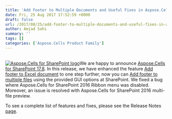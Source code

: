 ```yaml
---
title: 'Add Footer to Multiple Documents and Useful Fixes in Aspose.Cells for SharePoint 17.8'
date: Fri, 25 Aug 2017 17:52:59 +0000
draft: false
url: /2017/08/25/add-footer-to-multiple-documents-and-useful-fixes-in-aspose.cells-for-sharepoint-17.8/
author: Amjad Sahi
summary: ''
tags: []
categories: ['Aspose.Cells Product Family']
---
```


[  
![Aspose.Cells for SharePoint logo][1]](https://blog.aspose.com/wp-content/uploads/sites/2/2013/07/aspose-Cells-for-SharePoint_100.png)We are happy to announce [Aspose.Cells for SharePoint 17.8][2]. In this release, we have enhanced the feature [Add footer to Excel document][3] to one step further, now you can [Add footer to multiple files][4] using the provided GUI options at SharePoint. We fixed a bug where Aspose.Cells for SharePoint 2016 Ribbon menu was disabled. Moreover, an issue is resolved with Aspose.Cells for SharePoint 2016 multi-file preview.   
  
To see a complete list of features and fixes, please see the Release Notes [page][5].




[1]: https://blog.aspose.com/wp-content/uploads/sites/2/2013/07/aspose-Cells-for-SharePoint_100.png "Aspose.Cells for SharePoint logo"
[2]: https://downloads.aspose.com/cells/sharepoint/new-releases/-aspose.cells-for-sharepoint-17.8/
[3]: https://docs.aspose.com/display/cellssharepoint/Add+footer+to+Excel+document
[4]: https://docs.aspose.com/display/cellssharepoint/Add+Footer+to+multiple+documents
[5]: https://docs.aspose.com/display/cellssharepoint/Aspose.Cells+for+SharePoint+17.8+Release+Notes




